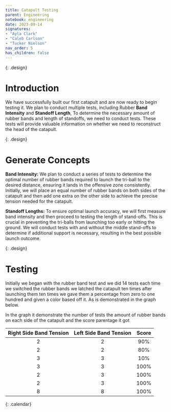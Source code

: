 ```yaml
---
title: Catapult Testing 
parent: Engineering
notebook: engineering
date: 2023-09-14
signatures:
- "Ayla Clark"
- "Caleb Carlson"
- "Tucker Nielson"
nav_order: 5
has_children: false
---
```


{: .design}
# Introduction 

We have successfully built our first catapult and are now ready to begin testing it. We plan to conduct multiple tests, including Rubber **Band Intensity** and **Standoff Length**, To determine the necessary amount of rubber bands and length of standoffs, we need to conduct tests. These tests will provide valuable information on whether we need to reconstruct the head of the catapult.

{: .design}
# Generate Concepts 

**Band Intensity:** We plan to conduct a series of tests to determine the optimal number of rubber bands required to launch the tri-ball to the desired distance, ensuring it lands in the offensive zone consistently. Initially, we will place an equal number of rubber bands on both sides of the catapult and then add one extra on the other side to achieve the precise tension needed for the catapult.

**Standoff Lengths:** To ensure optimal launch accuracy, we will first measure band intensity and then proceed to testing the length of stand-offs. This is crucial in preventing the tri-balls from launching too early or hitting the ground. We will conduct tests with and without the middle stand-offs to determine if additional support is necessary, resulting in the best possible launch outcome.

{: .design}
# Testing

Initially we began with the rubber band test and we did 14 tests each time we switched the rubber bands we latched the catapult ten times after launching them ten times we gave them a percentage from zero to one hundred and given a color based off it. As is demonstrated in the graph below.

In the graph it demonstrate the number of tests the amount of rubber bands on each side of the catapult and the score parentage it got

| Right Side Band Tension | Left Side Band Tension | Score |
|:--:|:---:|:---:|
| 2 | 2 | 90% |
| 2 | 2 | 80% | 
| 3 | 3 | 10% |
| 3 | 3 | 100% |
| 2 | 3 | 100% |
| 2 | 3 | 100% |
| 8 | 8 | 100% |
{: .calendar}
